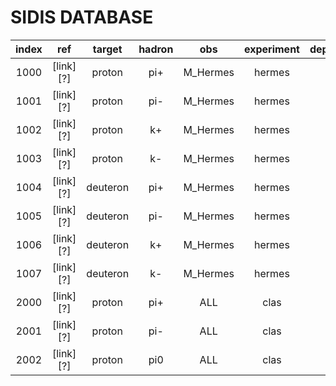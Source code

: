 # SIDIS DATABASE

| index | ref          | target   | hadron | obs        | experiment | dependence |
| :--:  | :--:         | :--:     | :--:   | :--:       | :--:       | :--:       |
| 1000  | [link][?]    | proton   | pi+    | M_Hermes   | hermes     | -          |
| 1001  | [link][?]    | proton   | pi-    | M_Hermes   | hermes     | -          |
| 1002  | [link][?]    | proton   | k+     | M_Hermes   | hermes     | -          |
| 1003  | [link][?]    | proton   | k-     | M_Hermes   | hermes     | -          |
| 1004  | [link][?]    | deuteron | pi+    | M_Hermes   | hermes     | -          |
| 1005  | [link][?]    | deuteron | pi-    | M_Hermes   | hermes     | -          |
| 1006  | [link][?]    | deuteron | k+     | M_Hermes   | hermes     | -          |
| 1007  | [link][?]    | deuteron | k-     | M_Hermes   | hermes     | -          |
| 2000  | [link][?]    | proton   | pi+    | ALL        | clas       | PT         |
| 2001  | [link][?]    | proton   | pi-    | ALL        | clas       | PT         |
| 2002  | [link][?]    | proton   | pi0    | ALL        | clas       | PT         |








